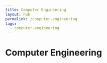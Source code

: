 ```yaml
---
title: Computer Engineering
layout: hub
permalink: /computer-engineering
tags:
  - computer-engineering
---
```


# Computer Engineering
